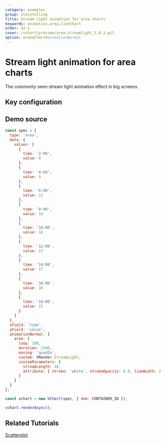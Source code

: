 ```yaml
---
category: examples
group: storytelling
title: Stream light animation for area charts
keywords: animation,area,lineChart
order: 42-1
cover: /vchart/preview/area-streamlight_1.8.3.gif
option: areeaChart#animationNormal
---
```


# Stream light animation for area charts

The commonly-seen stream light animation effect in big screens.

## Key configuration

## Demo source

```javascript livedemo
const spec = {
  type: 'area',
  data: {
    values: [
      {
        time: '2:00',
        value: 8
      },
      {
        time: '4:00',
        value: 9
      },
      {
        time: '6:00',
        value: 11
      },
      {
        time: '8:00',
        value: 14
      },
      {
        time: '10:00',
        value: 16
      },
      {
        time: '12:00',
        value: 17
      },
      {
        time: '14:00',
        value: 17
      },
      {
        time: '16:00',
        value: 16
      },
      {
        time: '18:00',
        value: 15
      }
    ]
  },
  xField: 'time',
  yField: 'value',
  animationNormal: {
    area: {
      loop: 100,
      duration: 1500,
      easing: 'quadIn',
      custom: VRender.StreamLight,
      customParameters: {
        streamLength: 30,
        attribute: { stroke: 'white', strokeOpacity: 0.8, lineWidth: 2 }
      }
    }
  }
};

const vchart = new VChart(spec, { dom: CONTAINER_ID });

vchart.renderAsync();
```

## Related Tutorials

[Scatterplot](link)
